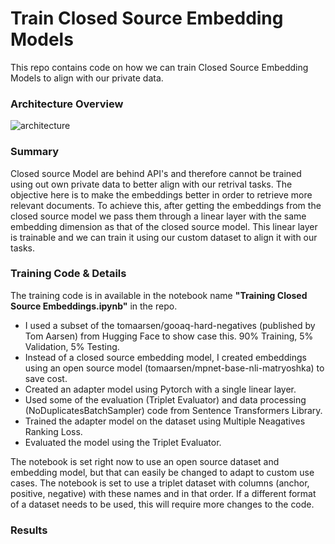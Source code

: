 # Train Closed Source Embedding Models
This repo contains code on how we can train Closed Source Embedding Models to align with our private data.

### Architecture Overview
![architecture](https://github.com/user-attachments/assets/85373099-f400-438b-99ee-eeb00657884d)

### Summary
Closed source Model are behind API's and therefore cannot be trained using out own private data to better align with our retrival tasks. The objective here is to make the embeddings better in order to retrieve more relevant documents. To achieve this, after getting the embeddings from the closed source model we pass them through a linear layer with the same embedding dimension as that of the closed source model. This linear layer is trainable and we can train it using our custom dataset to align it with our tasks.

### Training Code & Details
The training code is in available in the notebook name **"Training Closed Source Embeddings.ipynb"** in the repo.

- I used a subset of the tomaarsen/gooaq-hard-negatives (published by Tom Aarsen) from Hugging Face to show case this. 90% Training, 5% Validation, 5% Testing.
- Instead of a closed source embedding model, I created embeddings using an open source model (tomaarsen/mpnet-base-nli-matryoshka) to save cost.
- Created an adapter model using Pytorch with a single linear layer.
- Used some of the evaluation (Triplet Evaluator) and data processing (NoDuplicatesBatchSampler) code from Sentence Transformers Library.
- Trained the adapter model on the dataset using Multiple Neagatives Ranking Loss.
- Evaluated the model using the Triplet Evaluator.

The notebook is set right now to use an open source dataset and embedding model, but that can easily be changed to adapt to custom use cases.
The notebook is set to use a triplet dataset with columns (anchor, positive, negative) with these names and in that order. If a different format of a dataset needs to be used, this will require more changes to the code.

### Results


